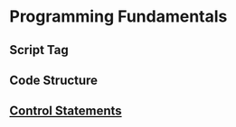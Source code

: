 # Programming Fundamentals
## Script Tag
## Code Structure
## [Control Statements](./Control-Statements.md)
